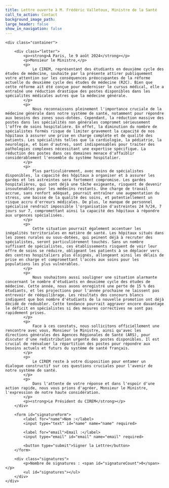 ```yaml
---
title: Lettre ouverte à M. Frédéric Valletoux, Ministre de la Santé
call_to_action: Contact
background_image_path:
large_header: false
show_in_navigation: false
---
```


<html lang="fr">
<head>
    <meta charset="UTF-8">
    <meta name="viewport" content="width=device-width, initial-scale=1.0">
    <link rel="stylesheet" href="https://ciremwebsite.github.io/assets/css/style.css">
    <style>
        /* Styles supplémentaires spécifiques à cette page */
    .letter p {
        font-size: 1.7rem; /* Ajustez cette taille si nécessaire pour correspondre à "NOM" */
        margin-bottom: 15px;
        line-height: 1.6;
        }
        form {
            margin-top: 30px;
        }
        form label {
            font-weight: bold;
            margin-bottom: 5px;
        }
        form input[type="text"], form input[type="email"] {
            width: 100%;
            padding: 10px;
            margin-bottom: 15px;
            border: 1px solid #ddd;
            border-radius: 4px;
        }
        form button {
            padding: 10px 20px;
            background-color: #007bff;
            color: white;
            border: none;
            border-radius: 4px;
            cursor: pointer;
            font-size: 1rem;
        }
        form button:hover {
            background-color: #0056b3;
        }
        .signatures {
            margin-top: 30px;
        }
        .signature-count {
            font-weight: bold;
            font-size: 1.2rem;
            color: #333;
        }
        .signatures ul {
            list-style-type: none;
            padding: 0;
        }
        .signatures ul li {
            padding: 5px 0;
            border-bottom: 1px solid #ddd;
        }
    </style>
</head>
<body>

    <div class="container">

        <div class="letter">
            <p><strong>À Paris, le 9 août 2024</strong></p>
            <p>Monsieur le Ministre,</p>
            <p>
                Le CIREM, représentant des étudiants en deuxième cycle des études de médecine, souhaite par la présente attirer publiquement votre attention sur les conséquences préoccupantes de la réforme actuelle du deuxième cycle des études de médecine (R2C). Bien que cette réforme ait été conçue pour moderniser le cursus médical, elle a entraîné une réduction drastique des postes disponibles dans les spécialités médicales autres que la médecine générale.
            </p>
            <p>
                Nous reconnaissons pleinement l'importance cruciale de la médecine générale dans notre système de santé, notamment pour répondre aux besoins des zones sous-dotées. Cependant, la réduction massive des postes dans les spécialités non générales compromet sérieusement l'offre de soins hospitalière. En effet, la diminution du nombre de spécialistes formés risque de limiter gravement la capacité de nos hôpitaux à assurer une prise en charge complète et de qualité des patients. Les spécialités telles que la cardiologie, la pédiatrie, la neurologie, et bien d'autres, sont indispensables pour traiter des pathologies complexes nécessitant une expertise spécifique. La réduction des postes dans ces domaines menace d'affaiblir considérablement l'ensemble du système hospitalier.
            </p>
            <p>
                Plus particulièrement, avec moins de spécialistes disponibles, la capacité des hôpitaux à organiser et à assurer les gardes et les astreintes sera fortement compromise. Les gardes hospitalières, qui sont déjà une tâche exigeante, risquent de devenir insoutenables pour les médecins restants. Une charge de travail accrue, sans renfort adéquat, pourrait entraîner une augmentation du stress, une baisse de la qualité des soins, et potentiellement un risque accru d'erreurs médicales. De plus, le manque de personnel spécialisé rendrait impossible l'organisation d'astreintes 24 h/24, 7 jours sur 7, compromettant ainsi la capacité des hôpitaux à répondre aux urgences spécialisées.
            </p>
            <p>
                Cette situation pourrait également accentuer les inégalités territoriales en matière de santé. Les hôpitaux situés dans les zones rurales ou sous-dotées, qui peinent déjà à recruter des spécialistes, seront particulièrement touchés. Sans un nombre suffisant de spécialistes, ces établissements risquent de voir leur offre de soins se réduire, obligeant les patients à se déplacer vers des centres hospitaliers plus éloignés, allongeant ainsi les délais de prise en charge et compromettant l'accès aux soins pour les populations les plus vulnérables.
            </p>
            <p>
                Nous souhaitons aussi souligner une situation alarmante concernant le nombre d'étudiants en deuxième cycle des études de médecine. Cette année, nous avons enregistré une perte de 15 % des étudiants, et les projections pour l'année prochaine ne laissent pas entrevoir de rééquilibrage. Les résultats des concours blancs indiquent que bon nombre d'étudiants de la nouvelle promotion ont déjà décidé de redoubler. Cette tendance pourrait aggraver encore davantage le déficit en spécialistes si des mesures correctives ne sont pas rapidement prises.
            </p>
            <p>
                Face à ces constats, nous sollicitons officiellement une rencontre avec vous, Monsieur le Ministre, ainsi qu'avec les directions générales des Agences Régionales de Santé (ARS), pour discuter d'une redistribution urgente des postes disponibles. Il est crucial de réévaluer la répartition des postes pour répondre aux besoins actuels et futurs du système de santé français.
            </p>
            <p>
                Le CIREM reste à votre disposition pour entamer un dialogue constructif sur ces questions cruciales pour l'avenir de notre système de santé.
            </p>
            <p>
                Dans l'attente de votre réponse et dans l'espoir d'une action rapide, nous vous prions d'agréer, Monsieur le Ministre, l'expression de notre haute considération.
            </p>
            <p><strong>Le Président du CIREM</strong></p>
        </div>

        <form id="signatureForm">
            <label for="name">Nom :</label>
            <input type="text" id="name" name="name" required>
            
            <label for="email">Email :</label>
            <input type="email" id="email" name="email" required>
            
            <button type="submit">Signer la Lettre</button>
        </form>

        <div class="signatures">
            <p>Nombre de signatures : <span id="signatureCount">0</span></p>
            <ul id="signatures"></ul>
        </div>
    </div>

  <script>
        const backendUrl = '[http://localhost:3000](https://nonstop-secret-sprite.glitch.me/)'; // URL de votre serveur Node.js

        document.getElementById('signatureForm').onsubmit = function(e) {
            e.preventDefault();
            const name = document.getElementById('name').value;
            const email = document.getElementById('email').value;
            
            fetch(`${backendUrl}/signatures`, {
                method: 'POST',
                headers: {
                    'Content-Type': 'application/json',
                },
                body: JSON.stringify({ name, email }),
            })
            .then(response => response.json())
            .then(data => {
                console.log('Success:', data);
                fetchSignatures(); // Recharger la liste des signatures
            })
            .catch((error) => {
                console.error('Error:', error);
            });

            document.getElementById('name').value = '';
            document.getElementById('email').value = '';
        }

        function fetchSignatures() {
            fetch(`${backendUrl}/signatures`)
                .then(response => response.json())
                .then(data => {
                    const signatureList = document.getElementById('signatures');
                    signatureList.innerHTML = '';
                    data.forEach((signature, index) => {
                        const li = document.createElement('li');
                        li.textContent = `${index + 1}. ${signature.name}`;
                        signatureList.appendChild(li);
                    });
                    document.getElementById('signatureCount').textContent = data.length;
                });
        }

        // Charger les signatures au démarrage
        fetchSignatures();
    </script>

</body>
</html>
